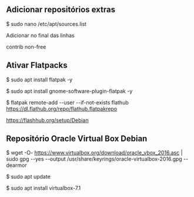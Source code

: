 ## Adicionar repositórios extras

$ sudo nano /etc/apt/sources.list

Adicionar no final das linhas

contrib non-free


## Ativar Flatpacks

$ sudo apt install flatpak -y

$ sudo apt install gnome-software-plugin-flatpak -y

$ flatpak remote-add --user --if-not-exists flathub https://dl.flathub.org/repo/flathub.flatpakrepo

https://flashhub.org/setup/Debian

## Repositório  Oracle Virtual Box Debian

$ wget -O- https://www.virtualbox.org/download/oracle_vbox_2016.asc | sudo gpg --yes --output /usr/share/keyrings/oracle-virtualbox-2016.gpg --dearmor

$ sudo apt update

$ sudo apt install virtualbox-7.1
